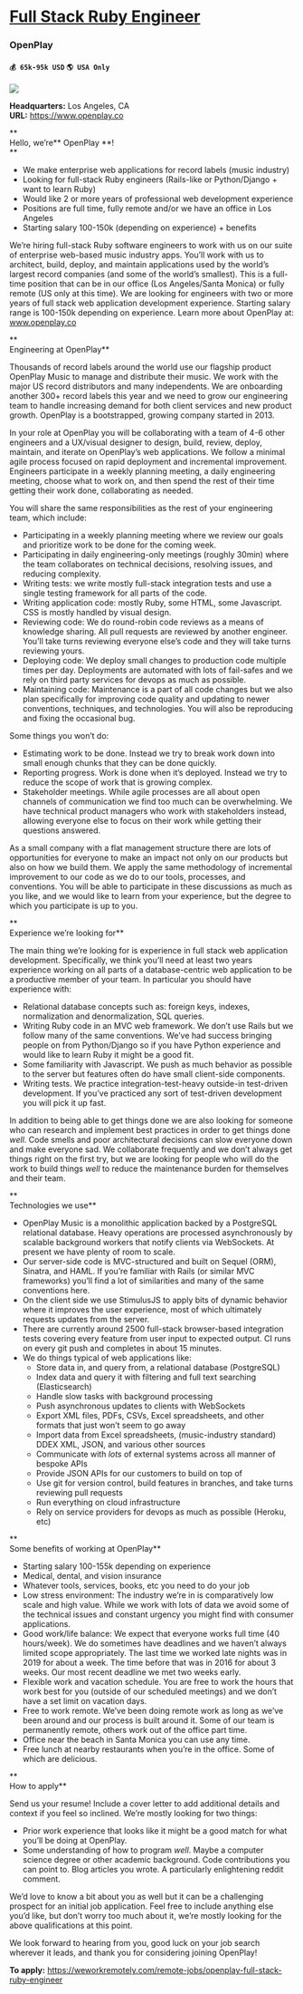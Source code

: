 # [Full Stack Ruby Engineer](https://www.remotewlb.com/apply/full-stack-ruby-engineer)  
### OpenPlay  
#### `💰 65k-95k USD` `🌎 USA Only`  
![](https://we-work-remotely.imgix.net/logos/0074/5925/logo.gif?ixlib=rails-4.0.0&w=50&h=50&dpr=2&fit=fill&auto=compress)

**Headquarters:** Los Angeles, CA  
**URL:** https://www.openplay.co

**  
Hello, we’re** OpenPlay **!  
**  

  * We make enterprise web applications for record labels (music industry)
  * Looking for full-stack Ruby engineers (Rails-like or Python/Django + want to learn Ruby)
  * Would like 2 or more years of professional web development experience
  * Positions are full time, fully remote and/or we have an office in Los Angeles
  * Starting salary 100-150k (depending on experience) + benefits

  
We’re hiring full-stack Ruby software engineers to work with us on our suite of enterprise web-based music industry apps. You’ll work with us to architect, build, deploy, and maintain applications used by the world’s largest record companies (and some of the world’s smallest). This is a full-time position that can be in our office (Los Angeles/Santa Monica) or fully remote (US only at this time). We are looking for engineers with two or more years of full stack web application development experience. Starting salary range is 100-150k depending on experience. Learn more about OpenPlay at: www.openplay.co  
  

**  
Engineering at OpenPlay**

  
Thousands of record labels around the world use our flagship product OpenPlay Music to manage and distribute their music. We work with the major US record distributors and many independents. We are onboarding another 300+ record labels this year and we need to grow our engineering team to handle increasing demand for both client services and new product growth. OpenPlay is a bootstrapped, growing company started in 2013.  
  

In your role at OpenPlay you will be collaborating with a team of 4-6 other engineers and a UX/visual designer to design, build, review, deploy, maintain, and iterate on OpenPlay’s web applications. We follow a minimal agile process focused on rapid deployment and incremental improvement. Engineers participate in a weekly planning meeting, a daily engineering meeting, choose what to work on, and then spend the rest of their time getting their work done, collaborating as needed.

  
You will share the same responsibilities as the rest of your engineering team, which include:

  * Participating in a weekly planning meeting where we review our goals and prioritize work to be done for the coming week.
  * Participating in daily engineering-only meetings (roughly 30min) where the team collaborates on technical decisions, resolving issues, and reducing complexity.
  * Writing tests: we write mostly full-stack integration tests and use a single testing framework for all parts of the code.
  * Writing application code: mostly Ruby, some HTML, some Javascript. CSS is mostly handled by visual design.
  * Reviewing code: We do round-robin code reviews as a means of knowledge sharing. All pull requests are reviewed by another engineer. You’ll take turns reviewing everyone else’s code and they will take turns reviewing yours.
  * Deploying code: We deploy small changes to production code multiple times per day. Deployments are automated with lots of fail-safes and we rely on third party services for devops as much as possible.
  * Maintaining code: Maintenance is a part of all code changes but we also plan specifically for improving code quality and updating to newer conventions, techniques, and technologies. You will also be reproducing and fixing the occasional bug.

  
Some things you won’t do:

  * Estimating work to be done. Instead we try to break work down into small enough chunks that they can be done quickly.
  * Reporting progress. Work is done when it’s deployed. Instead we try to reduce the scope of work that is growing complex.
  * Stakeholder meetings. While agile processes are all about open channels of communication we find too much can be overwhelming. We have technical product managers who work with stakeholders instead, allowing everyone else to focus on their work while getting their questions answered.

As a small company with a flat management structure there are lots of opportunities for everyone to make an impact not only on our products but also on how we build them. We apply the same methodology of incremental improvement to our code as we do to our tools, processes, and conventions. You will be able to participate in these discussions as much as you like, and we would like to learn from your experience, but the degree to which you participate is up to you.  
  

**  
Experience we’re looking for**

  
The main thing we’re looking for is experience in full stack web application development. Specifically, we think you’ll need at least two years experience working on all parts of a database-centric web application to be a productive member of your team. In particular you should have experience with:

  * Relational database concepts such as: foreign keys, indexes, normalization and denormalization, SQL queries.
  * Writing Ruby code in an MVC web framework. We don’t use Rails but we follow many of the same conventions. We’ve had success bringing people on from Python/Django so if you have Python experience and would like to learn Ruby it might be a good fit.
  * Some familiarity with Javascript. We push as much behavior as possible to the server but features often do have small client-side components.
  * Writing tests. We practice integration-test-heavy outside-in test-driven development. If you’ve practiced any sort of test-driven development you will pick it up fast.

In addition to being able to get things done we are also looking for someone who can research and implement best practices in order to get things done _well_. Code smells and poor architectural decisions can slow everyone down and make everyone sad. We collaborate frequently and we don’t always get things right on the first try, but we are looking for people who will do the work to build things _well_ to reduce the maintenance burden for themselves and their team.  
  

**  
Technologies we use**

  * OpenPlay Music is a monolithic application backed by a PostgreSQL relational database. Heavy operations are processed asynchronously by scalable background workers that notify clients via WebSockets. At present we have plenty of room to scale.
  * Our server-side code is MVC-structured and built on Sequel (ORM), Sinatra, and HAML. If you’re familiar with Rails (or similar MVC frameworks) you’ll find a lot of similarities and many of the same conventions here.
  * On the client side we use StimulusJS to apply bits of dynamic behavior where it improves the user experience, most of which ultimately requests updates from the server.
  * There are currently around 2500 full-stack browser-based integration tests covering every feature from user input to expected output. CI runs on every git push and completes in about 15 minutes.
  * We do things typical of web applications like:
    * Store data in, and query from, a relational database (PostgreSQL)
    * Index data and query it with filtering and full text searching (Elasticsearch)
    * Handle slow tasks with background processing
    * Push asynchronous updates to clients with WebSockets
    * Export XML files, PDFs, CSVs, Excel spreadsheets, and other formats that just won’t seem to go away
    * Import data from Excel spreadsheets, (music-industry standard) DDEX XML, JSON, and various other sources
    * Communicate with _lots_ of external systems across all manner of bespoke APIs
    * Provide JSON APIs for our customers to build on top of
    * Use git for version control, build features in branches, and take turns reviewing pull requests
    * Run everything on cloud infrastructure
    * Rely on service providers for devops as much as possible (Heroku, etc)

**  
Some benefits of working at OpenPlay**

  * Starting salary 100-155k depending on experience
  * Medical, dental, and vision insurance
  * Whatever tools, services, books, etc you need to do your job
  * Low stress environment: The industry we’re in is comparatively low scale and high value. While we work with lots of data we avoid some of the technical issues and constant urgency you might find with consumer applications.
  * Good work/life balance: We expect that everyone works full time (40 hours/week). We do sometimes have deadlines and we haven’t always limited scope appropriately. The last time we worked late nights was in 2019 for about a week. The time before that was in 2016 for about 3 weeks. Our most recent deadline we met two weeks early.
  * Flexible work and vacation schedule. You are free to work the hours that work best for you (outside of our scheduled meetings) and we don’t have a set limit on vacation days.
  * Free to work remote. We’ve been doing remote work as long as we’ve been around and our process is built around it. Some of our team is permanently remote, others work out of the office part time.
  * Office near the beach in Santa Monica you can use any time.
  * Free lunch at nearby restaurants when you’re in the office. Some of which are delicious.

**  
How to apply**

  
Send us your resume! Include a cover letter to add additional details and context if you feel so inclined. We’re mostly looking for two things:

  * Prior work experience that looks like it might be a good match for what you’ll be doing at OpenPlay.
  * Some understanding of how to program _well_. Maybe a computer science degree or other academic background. Code contributions you can point to. Blog articles you wrote. A particularly enlightening reddit comment.

We’d love to know a bit about you as well but it can be a challenging prospect for an initial job application. Feel free to include anything else you’d like, but don’t worry too much about it, we’re mostly looking for the above qualifications at this point.  
  

We look forward to hearing from you, good luck on your job search wherever it leads, and thank you for considering joining OpenPlay!  
  

**To apply:** https://weworkremotely.com/remote-jobs/openplay-full-stack-ruby-engineer


